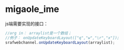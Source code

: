 # migaole_ime

js端需要实现的接口：
```js
//arg in： arraylist是一个数组；
//例子： onUpdateKeyboardLayout(["q","w","\r","x"]);
srafwebchannel.onUpdateKeyboardLayout(arraylist);

```

